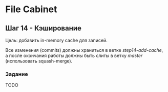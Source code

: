 # File Cabinet

## Шаг 14 - Кэширование

Цель: добавить in-memory cache для записей.

Все изменения (commits) должны храниться в ветке _step14-add-cache_, а после окончания работы должны быть слиты в ветку _master_ (использовать squash-merge).


### Задание

TODO
